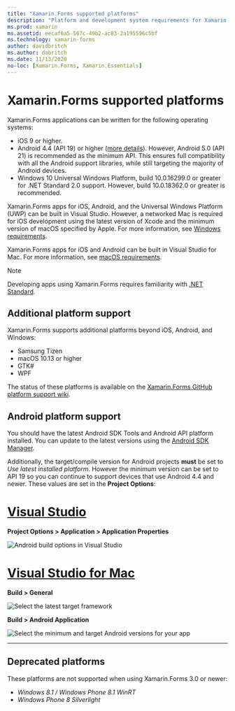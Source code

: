 ```yaml
---
title: "Xamarin.Forms supported platforms"
description: "Platform and development system requirements for Xamarin.Forms."
ms.prod: xamarin
ms.assetid: eecaf6a5-567c-49b2-ac83-2a195596c5bf
ms.technology: xamarin-forms
author: davidbritch
ms.author: dabritch
ms.date: 11/13/2020
no-loc: [Xamarin.Forms, Xamarin.Essentials]
---
```


# Xamarin.Forms supported platforms

Xamarin.Forms applications can be written for the following operating systems:

- iOS 9 or higher.
- Android 4.4 (API 19) or higher ([more details](#android-platform-support)). However, Android 5.0 (API 21) is recommended as the minimum API. This ensures full compatibility with all the Android support libraries, while still targeting the majority of Android devices.
- Windows 10 Universal Windows Platform, build 10.0.16299.0 or greater for .NET Standard 2.0 support. However, build 10.0.18362.0 or greater is recommended.

Xamarin.Forms apps for iOS, Android, and the Universal Windows Platform (UWP) can be built in Visual Studio. However, a networked Mac is required for iOS development using the latest version of Xcode and the minimum version of macOS specified by Apple. For more information, see [Windows requirements](~/cross-platform/get-started/requirements.md#windows-requirements).

Xamarin.Forms apps for iOS and Android can be built in Visual Studio for Mac. For more information, see [macOS requirements](~/cross-platform/get-started/requirements.md#macos-requirements).

> [!NOTE]
> Developing apps using Xamarin.Forms requires familiarity with [.NET Standard](~/cross-platform/app-fundamentals/net-standard.md).

## Additional platform support

Xamarin.Forms supports additional platforms beyond iOS, Android, and Windows:

- Samsung Tizen
- macOS 10.13 or higher
- GTK#
- WPF

The status of these platforms is available on the [Xamarin.Forms GitHub platform support wiki](https://github.com/xamarin/Xamarin.Forms/wiki/Platform-Support).

## Android platform support

You should have the latest Android SDK Tools and Android API platform installed. You can update to the latest versions using the [Android SDK Manager](~/android/get-started/installation/android-sdk.md).

Additionally, the target/compile version for Android projects **must** be set to *Use latest installed platform*. However the minimum version can be set to API 19 so you can continue to support devices that use Android 4.4 and newer. These values are set in the **Project Options**:

# [Visual Studio](#tab/windows)

**Project Options > Application > Application Properties**

![Android build options in Visual Studio](requirements-images/options-android-vs-sml.png)

# [Visual Studio for Mac](#tab/macos)

**Build > General**

![Select the latest target framework](requirements-images/options-general-sml.png)

**Build > Android Application**

![Select the minimum and target Android versions for your app](requirements-images/options-android-sml.png)

-----

## Deprecated platforms

These platforms are not supported when using Xamarin.Forms 3.0 or newer:

- *Windows 8.1 / Windows Phone 8.1 WinRT*
- *Windows Phone 8 Silverlight*

